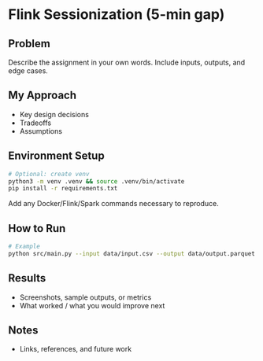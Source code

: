 # Flink Sessionization (5-min gap)

## Problem
Describe the assignment in your own words. Include inputs, outputs, and edge cases.

## My Approach
- Key design decisions
- Tradeoffs
- Assumptions

## Environment Setup
```bash
# Optional: create venv
python3 -m venv .venv && source .venv/bin/activate
pip install -r requirements.txt
```
Add any Docker/Flink/Spark commands necessary to reproduce.

## How to Run
```bash
# Example
python src/main.py --input data/input.csv --output data/output.parquet
```

## Results
- Screenshots, sample outputs, or metrics
- What worked / what you would improve next

## Notes
- Links, references, and future work
